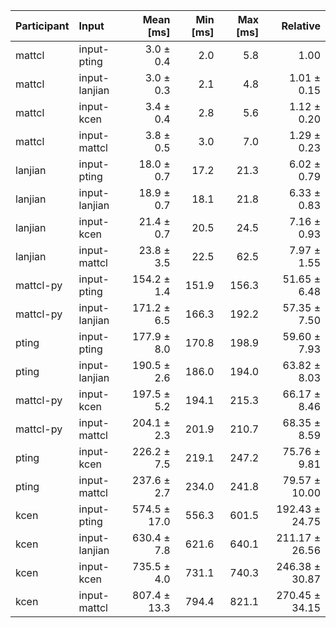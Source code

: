 | Participant | Input | Mean [ms] | Min [ms] | Max [ms] | Relative |
|:---|:---|---:|---:|---:|---:|
| mattcl | input-pting | 3.0 ± 0.4 | 2.0 | 5.8 | 1.00 |
| mattcl | input-lanjian | 3.0 ± 0.3 | 2.1 | 4.8 | 1.01 ± 0.15 |
| mattcl | input-kcen | 3.4 ± 0.4 | 2.8 | 5.6 | 1.12 ± 0.20 |
| mattcl | input-mattcl | 3.8 ± 0.5 | 3.0 | 7.0 | 1.29 ± 0.23 |
| lanjian | input-pting | 18.0 ± 0.7 | 17.2 | 21.3 | 6.02 ± 0.79 |
| lanjian | input-lanjian | 18.9 ± 0.7 | 18.1 | 21.8 | 6.33 ± 0.83 |
| lanjian | input-kcen | 21.4 ± 0.7 | 20.5 | 24.5 | 7.16 ± 0.93 |
| lanjian | input-mattcl | 23.8 ± 3.5 | 22.5 | 62.5 | 7.97 ± 1.55 |
| mattcl-py | input-pting | 154.2 ± 1.4 | 151.9 | 156.3 | 51.65 ± 6.48 |
| mattcl-py | input-lanjian | 171.2 ± 6.5 | 166.3 | 192.2 | 57.35 ± 7.50 |
| pting | input-pting | 177.9 ± 8.0 | 170.8 | 198.9 | 59.60 ± 7.93 |
| pting | input-lanjian | 190.5 ± 2.6 | 186.0 | 194.0 | 63.82 ± 8.03 |
| mattcl-py | input-kcen | 197.5 ± 5.2 | 194.1 | 215.3 | 66.17 ± 8.46 |
| mattcl-py | input-mattcl | 204.1 ± 2.3 | 201.9 | 210.7 | 68.35 ± 8.59 |
| pting | input-kcen | 226.2 ± 7.5 | 219.1 | 247.2 | 75.76 ± 9.81 |
| pting | input-mattcl | 237.6 ± 2.7 | 234.0 | 241.8 | 79.57 ± 10.00 |
| kcen | input-pting | 574.5 ± 17.0 | 556.3 | 601.5 | 192.43 ± 24.75 |
| kcen | input-lanjian | 630.4 ± 7.8 | 621.6 | 640.1 | 211.17 ± 26.56 |
| kcen | input-kcen | 735.5 ± 4.0 | 731.1 | 740.3 | 246.38 ± 30.87 |
| kcen | input-mattcl | 807.4 ± 13.3 | 794.4 | 821.1 | 270.45 ± 34.15 |
